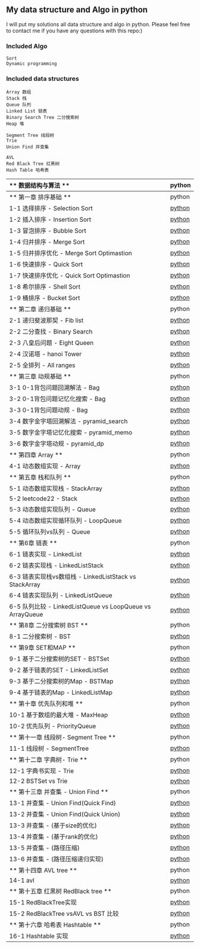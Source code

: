 ## My data structure and Algo in python 

I will put my solutions all data structure and algo in python.
Please feel free to contact me if you have any questions with this repo:)



### Included Algo

    Sort
    Dynamic programming
    
### Included data structures

    Array 数组
    Stack 栈
    Queue 队列
    Linked List 链表
    Binary Search Tree 二分搜索树
    Heap 堆
    
    Segment Tree 线段树
    Trie
    Union Find 并查集
    
    AVL
    Red Black Tree 红黑树
    Hash Table 哈希表


| ** 数据结构与算法 **  | python |
| :---  |  :--- |
| ** 第一章 排序基础 **  | python |
| 1-1 选择排序 - Selection Sort |[python](https://github.com/HuichuanLI/play-with-data-structure-python/blob/master/chapter1%20Sort/SelectionSort.py)|
| 1-2 插入排序 - Insertion Sort |[python](https://github.com/HuichuanLI/play-with-data-structure-python/blob/master/chapter1%20Sort/InsertionSort.py)|
| 1-3 冒泡排序 - Bubble Sort |[python](https://github.com/HuichuanLI/play-with-data-structure-python/blob/master/chapter1%20Sort/BubbleSort.py)|
| 1-4 归并排序 - Merge Sort |[python](https://github.com/HuichuanLI/play-with-data-structure-python/blob/master/chapter1%20Sort/MergeSort.py)|
| 1-5 归并排序优化 - Merge Sort Optimastion |[python](https://github.com/HuichuanLI/play-with-data-structure-python/blob/master/chapter1%20Sort/MergeSortOptimastion.py)|
| 1-6 快速排序 - Quick Sort |[python](https://github.com/HuichuanLI/play-with-data-structure-python/blob/master/chapter1%20Sort/QuickSort.py)|
| 1-7 快速排序优化 - Quick Sort Optimastion |[python](https://github.com/HuichuanLI/play-with-data-structure-python/blob/master/chapter1%20Sort/QuickSortOptimsation.py)|
| 1-8 希尔排序 - Shell Sort|[python](https://github.com/HuichuanLI/play-with-data-structure-python/blob/master/chapter1%20Sort/ShellSort.py)|
| 1-9 桶排序 - Bucket Sort|[python](https://github.com/HuichuanLI/play-with-data-structure-python/blob/master/chapter1%20Sort/BucketSort.py)|
| ** 第二章 递归基础 **  | python |
| 2-1 递归斐波那契 - Fib list |[python](https://github.com/HuichuanLI/play-with-data-structure-python/blob/master/Chapter2%20recurrence/Fibonnaci.py)|
| 2-2 二分查找 - Binary Search |[python](https://github.com/HuichuanLI/play-with-data-structure-python/blob/master/Chapter2%20recurrence/BinarySearch.py)|
| 2-3 八皇后问题 - Eight Queen |[python](https://github.com/HuichuanLI/play-with-data-structure-python/blob/master/Chapter2%20recurrence/eight_queen.py)|
| 2-4 汉诺塔 - hanoi Tower |[python](https://github.com/HuichuanLI/play-with-data-structure-python/blob/master/Chapter2%20recurrence/Hannoi.py)|
| 2-5 全排列 - All ranges |[python](https://github.com/HuichuanLI/play-with-data-structure-python/blob/master/Chapter2%20recurrence/all_range.py)|
| ** 第三章 动规基础 **  | python |
| 3-1 0-1背包问题回溯解法 - Bag |[python](https://github.com/HuichuanLI/play-with-data-structure-python/blob/master/Chapter3%20Dynamic%20planning/bag_search.py)|
| 3-2 0-1背包问题记忆化搜索 - Bag |[python](https://github.com/HuichuanLI/play-with-data-structure-python/blob/master/Chapter3%20Dynamic%20planning/bag_mem_search.py)|
| 3-3 0-1背包问题动规 - Bag |[python](https://github.com/HuichuanLI/play-with-data-structure-python/blob/master/Chapter3%20Dynamic%20planning/bag_dp.py)|
| 3-4 数字金字塔回溯解法 - pyramid_search |[python](https://github.com/HuichuanLI/play-with-data-structure-python/blob/master/Chapter3%20Dynamic%20planning/num_pyramid.py)|
| 3-5 数字金字塔记忆化搜索 - pyramid_memo |[python](https://github.com/HuichuanLI/play-with-data-structure-python/blob/master/Chapter3%20Dynamic%20planning/pyramid_memo.py)|
| 3-6 数字金字塔动规 - pyramid_dp |[python](https://github.com/HuichuanLI/play-with-data-structure-python/blob/master/Chapter3%20Dynamic%20planning/pyramid_dp.py)|
| ** 第四章 Array **  | python |
| 4-1 动态数组实现 - Array |[python](./Chapter4%20Array/Array.py)|
| ** 第五章 栈和队列 **  | python |
| 5-1 动态数组实现栈 - StackArray |[python](./Chapter5_Stack_Queue/ArrayStack.py)|
| 5-2 leetcode22 - Stack |[python](./Chapter5_Stack_Queue/Leetcode22.py)|
| 5-3 动态数组实现队列 - Queue |[python](./Chapter5_Stack_Queue/ArrayQueue.py)|
| 5-4 动态数组实现循环队列 - LoopQueue |[python](./Chapter5_Stack_Queue/LoopQueue.py)|
| 5-5 循环队列vs队列 - Queue |[python](./Chapter5_Stack_Queue/Comparison.py)|
|** 第6章 链表 **  | python |
| 6-1 链表实现 - LinkedList |[python](./Chapter6_LinkedList/LinkedList.py)|
| 6-2 链表实现栈 - LinkedListStack |[python](./Chapter6_LinkedList/LinkedListStack.py)|
| 6-3 链表实现栈vs数组栈 - LinkedListStack vs StackArray |[python](./Chapter6_LinkedList/Comparison.py)|
| 6-4 链表实现队列 - LinkedListQueue |[python](./Chapter6_LinkedList/LinkedListQueue.py)|
| 6-5 队列比较 - LinkedListQueue vs LoopQueue vs ArrayQueue |[python](./Chapter6_LinkedList/Comparison_queue.py)|
| ** 第8章 二分搜索树 BST **  | python |
| 8-1 二分搜索树 - BST |[python](./Chapter8_BST/BST.py)|
| ** 第9章 SET和MAP **  | python |
| 9-1 基于二分搜索树的SET - BSTSet |[python](./Chapter9_SET_MAP/BSTSet.py)|
| 9-2 基于链表的SET - LinkedListSet |[python](./Chapter9_SET_MAP/LinkedListSet.py)|
| 9-3 基于二分搜索树的Map - BSTMap |[python](./Chapter9_SET_MAP/BSTMap.py)|
| 9-4 基于链表的Map - LinkedListMap |[python](./Chapter9_SET_MAP/LinkedListMap.py)|
| ** 第十章 优先队列和堆 **  | python |
| 10-1 基于数组的最大堆 - MaxHeap |[python](./Chapter10_MaxHeap/MaxHeap.py)|
| 10-2 优先队列 - PriorityQueue |[python](./Chapter10_MaxHeap/PriorityQueue.py)|
| ** 第十一章 线段树- Segment Tree **  | python |
| 11-1 线段树 - SegmentTree |[python](./Chapter11_SegmentTree/SegmentTree.py)|
| ** 第十二章 字典树- Trie **  | python |
| 12-1 字典书实现 - Trie |[python](./Chapter12_Trie/Trie.py)|
| 12-2 BSTSet vs Trie |[python](./Chapter12_Trie/comparision.py)|
| ** 第十三章 并查集 - Union Find **  | python |
| 13-1 并查集 - Union Find(Quick Find) |[python](./Chapter13_Union_FInd/UnionFind1.py)|
| 13-2 并查集  - Union Find(Quick Union) |[python](./Chapter13_Union_FInd/UnionFind2.py)|
| 13-3 并查集 - (基于size的优化) |[python](./Chapter13_Union_FInd/UnionFind3.py)|
| 13-4 并查集 - (基于rank的优化) |[python](./Chapter13_Union_FInd/UnionFind4.py)|
| 13-5 并查集 - (路径压缩) |[python](./Chapter13_Union_FInd/UnionFind5.py)|
| 13-6 并查集 - (路径压缩递归实现) |[python](./Chapter13_Union_FInd/UnionFind6.py)|
| ** 第十四章 AVL tree  **  | python |
| 14-1 avl |[python](./Chapter14_AVL/AVLTree.py)|
| ** 第十五章 红黑树 RedBlack tree  **  | python |
| 15-1 RedBlackTree实现 |[python](./Chapter15_RedBlackTree/RBTree.py)|
| 15-2 RedBlackTree vsAVL vs BST 比较 |[python](./Chapter15_RedBlackTree/main.py)|
| ** 第十六章 哈希表 Hashtable   **  | python |
| 16-1 Hashtable 实现 |[python](./Chapter16_HashTable/HashTable.py)|




